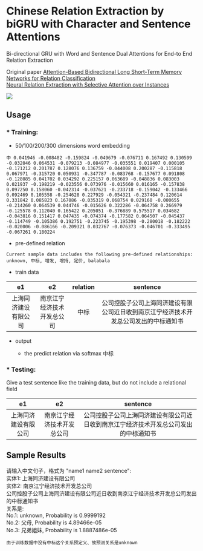 
# Chinese Relation Extraction by biGRU with Character and Sentence Attentions


Bi-directional GRU with Word and Sentence Dual Attentions for End-to End Relation Extraction



Original paper 
[Attention-Based Bidirectional Long Short-Term Memory Networks for Relation Classification](http://anthology.aclweb.org/P16-2034)   
[Neural Relation Extraction with Selective Attention over Instances](http://aclweb.org/anthology/P16-1200)  

![](http://www.crownpku.com/images/201708/1.jpg)




## Usage


### * Training:

- 50/100/200/300 dimensions word embedding
```
中 0.041946 -0.008482 -0.159824 -0.049679 -0.076711 0.167492 0.130599 -0.032046 0.064531 -0.079213 -0.084977 -0.035551 0.019407 0.000105 -0.171212 0.201787 0.128076 0.136759 -0.044008 0.200287 -0.115818 0.067971 -0.315720 0.050931 -0.347787 -0.083768 -0.157677 0.091808 -0.128085 0.041702 0.034292 0.225157 0.063689 -0.048836 0.083003 0.021937 -0.198219 -0.023556 0.073976 -0.015660 0.016165 -0.157838 0.097250 0.158060 -0.042314 -0.037621 -0.233718 -0.159042 -0.133466 0.092469 0.105558 -0.254628 0.227929 -0.054321 -0.237484 0.120614 0.331842 0.085823 0.167086 -0.035319 0.068754 0.029160 -0.000655 -0.214260 0.064539 0.044746 -0.015626 0.322286 -0.064758 0.266979 -0.125578 0.112040 0.165422 0.205051 -0.376889 0.575517 0.034682 -0.043816 0.151417 0.047435 -0.074374 -0.177582 0.064507 -0.045437 -0.114749 -0.105386 0.192751 -0.223745 -0.195398 -0.280018 -0.182222 -0.020006 -0.086166 -0.209321 0.032767 -0.076373 -0.046701 -0.333495 -0.067261 0.180224
```
- pre-defined relation 

```
Current sample data includes the following pre-defined relationships:
unknown, 中标, 增发, 增持, 定价, balabala
```
- train data

e1 |e2 |relation|sentence
:---:|:---:|:---:|:---:
上海同济建设有限公司 |南京江宁经济技术开发总公司 |中标|公司控股子公司上海同济建设有限公司近日收到南京江宁经济技术开发总公司发出的中标通知书 

- output

    - the predict relation via softmax  中标 

### * Testing:

Give a test sentence like the training data, but do not include a relational field

e1 |e2 |sentence
:---:|:---:|:---:
上海同济建设有限公司 |南京江宁经济技术开发总公司 |公司控股子公司上海同济建设有限公司近日收到南京江宁经济技术开发总公司发出的中标通知书 

## Sample Results

请输入中文句子，格式为 "name1 name2 sentence":  
实体1: 上海同济建设有限公司  
实体2: 南京江宁经济技术开发总公司  
公司控股子公司上海同济建设有限公司近日收到南京江宁经济技术开发总公司发出的中标通知书  
关系是:  
No.1: unknown, Probability is 0.9999192  
No.2: 父母, Probability is 4.89466e-05  
No.3: 兄弟姐妹, Probability is 1.8887486e-05  


`由于训练数据中没有中标这个关系预定义、故预测关系是unknown`